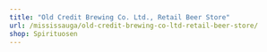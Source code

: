 ```yaml
---
title: "Old Credit Brewing Co. Ltd., Retail Beer Store"
url: /mississauga/old-credit-brewing-co-ltd-retail-beer-store/
shop: Spirituosen
---
```

